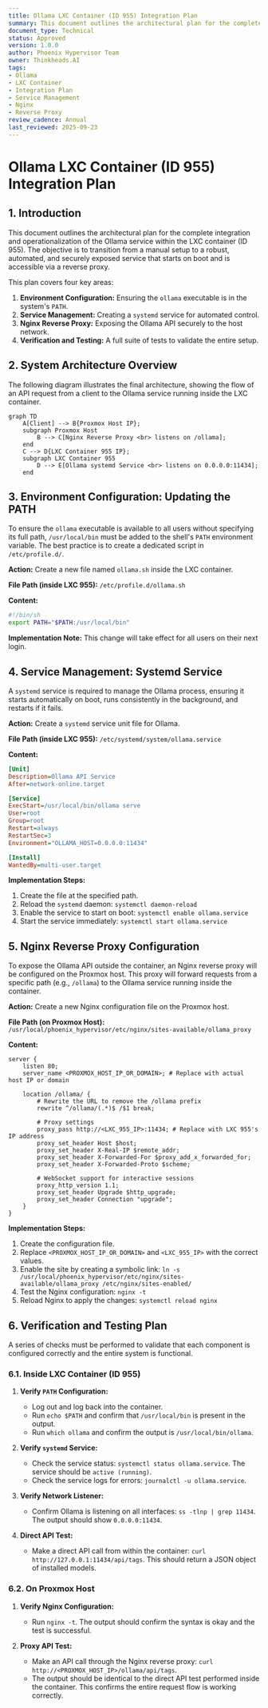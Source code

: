 ```yaml
---
title: Ollama LXC Container (ID 955) Integration Plan
summary: This document outlines the architectural plan for the complete integration and operationalization of the Ollama service within the LXC container (ID 955).
document_type: Technical
status: Approved
version: 1.0.0
author: Phoenix Hypervisor Team
owner: Thinkheads.AI
tags:
- Ollama
- LXC Container
- Integration Plan
- Service Management
- Nginx
- Reverse Proxy
review_cadence: Annual
last_reviewed: 2025-09-23
---
```


# Ollama LXC Container (ID 955) Integration Plan

## 1. Introduction

This document outlines the architectural plan for the complete integration and operationalization of the Ollama service within the LXC container (ID 955). The objective is to transition from a manual setup to a robust, automated, and securely exposed service that starts on boot and is accessible via a reverse proxy.

This plan covers four key areas:
1.  **Environment Configuration:** Ensuring the `ollama` executable is in the system's `PATH`.
2.  **Service Management:** Creating a `systemd` service for automated control.
3.  **Nginx Reverse Proxy:** Exposing the Ollama API securely to the host network.
4.  **Verification and Testing:** A full suite of tests to validate the entire setup.

## 2. System Architecture Overview

The following diagram illustrates the final architecture, showing the flow of an API request from a client to the Ollama service running inside the LXC container.

```mermaid
graph TD
    A[Client] --> B{Proxmox Host IP};
    subgraph Proxmox Host
        B --> C[Nginx Reverse Proxy <br> listens on /ollama];
    end
    C --> D{LXC Container 955 IP};
    subgraph LXC Container 955
        D --> E[Ollama systemd Service <br> listens on 0.0.0.0:11434];
    end
```

## 3. Environment Configuration: Updating the PATH

To ensure the `ollama` executable is available to all users without specifying its full path, `/usr/local/bin` must be added to the shell's `PATH` environment variable. The best practice is to create a dedicated script in `/etc/profile.d/`.

**Action:** Create a new file named `ollama.sh` inside the LXC container.

**File Path (inside LXC 955):** `/etc/profile.d/ollama.sh`

**Content:**
```bash
#!/bin/sh
export PATH="$PATH:/usr/local/bin"
```

**Implementation Note:** This change will take effect for all users on their next login.

## 4. Service Management: Systemd Service

A `systemd` service is required to manage the Ollama process, ensuring it starts automatically on boot, runs consistently in the background, and restarts if it fails.

**Action:** Create a `systemd` service unit file for Ollama.

**File Path (inside LXC 955):** `/etc/systemd/system/ollama.service`

**Content:**
```ini
[Unit]
Description=Ollama API Service
After=network-online.target

[Service]
ExecStart=/usr/local/bin/ollama serve
User=root
Group=root
Restart=always
RestartSec=3
Environment="OLLAMA_HOST=0.0.0.0:11434"

[Install]
WantedBy=multi-user.target
```

**Implementation Steps:**
1.  Create the file at the specified path.
2.  Reload the `systemd` daemon: `systemctl daemon-reload`
3.  Enable the service to start on boot: `systemctl enable ollama.service`
4.  Start the service immediately: `systemctl start ollama.service`

## 5. Nginx Reverse Proxy Configuration

To expose the Ollama API outside the container, an Nginx reverse proxy will be configured on the Proxmox host. This proxy will forward requests from a specific path (e.g., `/ollama`) to the Ollama service running inside the container.

**Action:** Create a new Nginx configuration file on the Proxmox host.

**File Path (on Proxmox Host):** `/usr/local/phoenix_hypervisor/etc/nginx/sites-available/ollama_proxy`

**Content:**
```nginx
server {
    listen 80;
    server_name <PROXMOX_HOST_IP_OR_DOMAIN>; # Replace with actual host IP or domain

    location /ollama/ {
        # Rewrite the URL to remove the /ollama prefix
        rewrite ^/ollama/(.*)$ /$1 break;

        # Proxy settings
        proxy_pass http://<LXC_955_IP>:11434; # Replace with LXC 955's IP address
        proxy_set_header Host $host;
        proxy_set_header X-Real-IP $remote_addr;
        proxy_set_header X-Forwarded-For $proxy_add_x_forwarded_for;
        proxy_set_header X-Forwarded-Proto $scheme;

        # WebSocket support for interactive sessions
        proxy_http_version 1.1;
        proxy_set_header Upgrade $http_upgrade;
        proxy_set_header Connection "upgrade";
    }
}
```

**Implementation Steps:**
1.  Create the configuration file.
2.  Replace `<PROXMOX_HOST_IP_OR_DOMAIN>` and `<LXC_955_IP>` with the correct values.
3.  Enable the site by creating a symbolic link: `ln -s /usr/local/phoenix_hypervisor/etc/nginx/sites-available/ollama_proxy /etc/nginx/sites-enabled/`
4.  Test the Nginx configuration: `nginx -t`
5.  Reload Nginx to apply the changes: `systemctl reload nginx`

## 6. Verification and Testing Plan

A series of checks must be performed to validate that each component is configured correctly and the entire system is functional.

### 6.1. Inside LXC Container (ID 955)

1.  **Verify `PATH` Configuration:**
    *   Log out and log back into the container.
    *   Run `echo $PATH` and confirm that `/usr/local/bin` is present in the output.
    *   Run `which ollama` and confirm the output is `/usr/local/bin/ollama`.

2.  **Verify `systemd` Service:**
    *   Check the service status: `systemctl status ollama.service`. The service should be `active (running)`.
    *   Check the service logs for errors: `journalctl -u ollama.service`.

3.  **Verify Network Listener:**
    *   Confirm Ollama is listening on all interfaces: `ss -tlnp | grep 11434`. The output should show `0.0.0.0:11434`.

4.  **Direct API Test:**
    *   Make a direct API call from within the container: `curl http://127.0.0.1:11434/api/tags`. This should return a JSON object of installed models.

### 6.2. On Proxmox Host

1.  **Verify Nginx Configuration:**
    *   Run `nginx -t`. The output should confirm the syntax is okay and the test is successful.

2.  **Proxy API Test:**
    *   Make an API call through the Nginx reverse proxy: `curl http://<PROXMOX_HOST_IP>/ollama/api/tags`.
    *   The output should be identical to the direct API test performed inside the container. This confirms the entire request flow is working correctly.